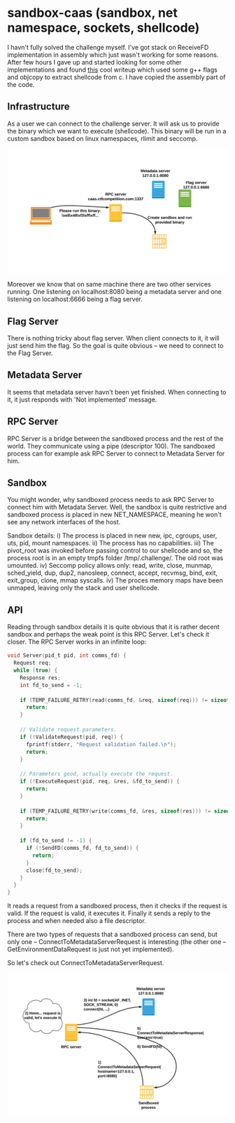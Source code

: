 # sandbox-caas (sandbox, net namespace, sockets, shellcode)
I havn't fully solved the challenge myself. I've got stack on ReceiveFD implementation in assembly which just wasn't working for some reasons.
After few hours I gave up and started looking for some other implementations and found [this](https://ctftime.org/writeup/15869) cool writeup which used some g++ flags and objcopy to extract shellcode from c. I have copied the assembly part of the code. 


## Infrastructure
As a user we can connect to the challenge server. It will ask us to provide the binary which we want to execute (shellcode). This binary will be run in a custom sandbox based on linux namespaces, rlimit and seccomp.

![](img/infra.png)

Moreover we know that on same machine there are two other services running. One listening on localhost:8080 being a metadata server and one listening on localhost:6666 being a flag server.

## Flag Server
There is nothing tricky about flag server. When client connects to it, it will just send him the flag. So the goal is quite obvious – we need to connect to the Flag Server.

## Metadata Server
It seems that metadata server havn't been yet finished. When connecting to it, it just responds with 'Not implemented' message.

## RPC Server
RPC Server is a bridge between the sandboxed process and the rest of the world. They communicate using a pipe (descriptor 100). The sandboxed process can for example ask RPC Server to connect to Metadata Server for him.

## Sandbox
You might wonder, why sandboxed process needs to ask RPC Server to connect him with Metadata Server. Well, the sandbox is quite restrictive and sandboxed process is placed in new NET_NAMESPACE, meaning he won't see any network interfaces of the host.

Sandbox details:
i) The process is placed in new new, ipc, cgroups, user, uts, pid, mount namespaces.
ii) The process has no capabilities.
iii) The pivot_root was invoked before passing control to our shellcode and so, the process root is in an empty tmpfs folder /tmp/.challenge/. The old root was umounted.
iv) Seccomp policy allows only: read, write, close, munmap, sched_yield, dup, dup2, nanosleep, connect, accept, recvmsg, bind, exit, exit_group, clone, mmap syscalls.
iv) The proces memory maps have been unmaped, leaving only the stack and user shellcode.

## API
Reading through sandbox details it is quite obvious that it is rather decent sandbox and perhaps the weak point is this RPC Server. Let's check it closer.
The RPC Server works in an infinite loop:

```c
void Server(pid_t pid, int comms_fd) {
  Request req;
  while (true) {
    Response res;
    int fd_to_send = -1;

    if (TEMP_FAILURE_RETRY(read(comms_fd, &req, sizeof(req))) != sizeof(req)) {
      return;
    }

    // Validate request parameters.
    if (!ValidateRequest(pid, req)) {
      fprintf(stderr, "Request validation failed.\n");
      return;
    }

    // Parameters good, actually execute the request.
    if (!ExecuteRequest(pid, req, &res, &fd_to_send)) {
      return;
    }

    if (TEMP_FAILURE_RETRY(write(comms_fd, &res, sizeof(res))) != sizeof(res)) {
      return;
    }

    if (fd_to_send != -1) {
      if (!SendFD(comms_fd, fd_to_send)) {
        return;
      }
      close(fd_to_send);
    }
  }
}
```

It reads a request from a sandboxed process, then it checks if the request is valid. If the request is valid, it executes it. Finally it sends a reply to the process and when needed also a file descriptor. 

There are two types of requests that a sandboxed process can send, but only one – ConnectToMetadataServerRequest is interesting (the other one – GetEnvironmentDataRequest is just not yet implemented). 

So let's check out ConnectToMetadataServerRequest.

![](img/conn.png)